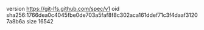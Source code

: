 version https://git-lfs.github.com/spec/v1
oid sha256:1766dea0c4045fbe0de703a5faf8f8c302aca161ddef71c3f4daaf31207a8b6a
size 16542
